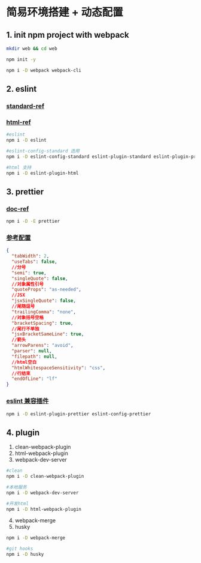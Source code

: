 # 简易环境搭建 + 动态配置

## 1. init npm project with webpack

```sh
mkdir web && cd web

npm init -y

npm i -D webpack webpack-cli
```

## 2. eslint

### [standard-ref](https://github.com/standard/eslint-config-standard)

### [html-ref](https://github.com/BenoitZugmeyer/eslint-plugin-html/)

```sh
#eslint
npm i -D eslint

#eslint-config-standard 选用
npm i -D eslint-config-standard eslint-plugin-standard eslint-plugin-promise eslint-plugin-import eslint-plugin-node

#html 支持
npm i -D eslint-plugin-html
```

## 3. prettier

### [doc-ref](https://prettier.io/docs/en/cli.html)

```sh
npm i -D -E prettier
```

### [参考配置](//https://prettier.io/docs/en/options.html)

```json
{
  "tabWidth": 2,
  "useTabs": false,
  //分号
  "semi": true,
  "singleQuote": false,
  //对象属性引号
  "quoteProps": "as-needed",
  //JSX
  "jsxSingleQuote": false,
  //尾随逗号
  "trailingComma": "none",
  //对象括号空格
  "bracketSpacing": true,
  //尾行不单独
  "jsxBracketSameLine": true,
  //箭头
  "arrowParens": "avoid",
  "parser": null,
  "filepath": null,
  //html空白
  "htmlWhitespaceSensitivity": "css",
  //行结束
  "endOfLine": "lf"
}
```

### [eslint 兼容插件](https://github.com/prettier/eslint-plugin-prettier)

```sh
npm i -D eslint-plugin-prettier eslint-config-prettier
```

## 4. plugin

1. clean-webpack-plugin
2. html-webpack-plugin
3. webpack-dev-server

```sh
#clean
npm i -D clean-webpack-plugin

#本地服务
npm i -D webpack-dev-server

#开发html
npm i -D html-webpack-plugin
```

4. webpack-merge
5. husky

```sh
npm i -D webpack-merge

#git hooks
npm i -D husky
```
